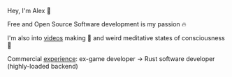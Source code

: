 Hey, I'm Alex :wave:

Free and Open Source Software development is my passion :fire:

I'm also into [videos](https://www.youtube.com/@codonaft) making :movie_camera: and weird meditative states of consciousness :new_moon_with_face:

Commercial [experience](https://www.linkedin.com/in/AlexanderLopatin): ex-game developer $\to$ Rust software developer (highly-loaded backend)
